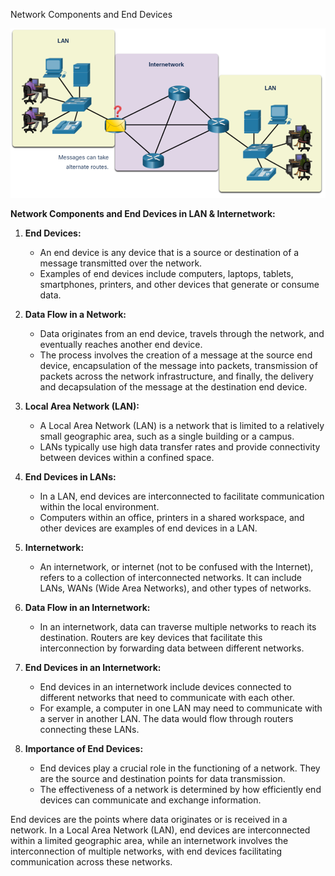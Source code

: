 Network Components and End Devices

![Alt text](image.png)

**Network Components and End Devices in LAN & Internetwork:**

1. **End Devices:**
   - An end device is any device that is a source or destination of a message transmitted over the network.
   - Examples of end devices include computers, laptops, tablets, smartphones, printers, and other devices that generate or consume data.

2. **Data Flow in a Network:**
   - Data originates from an end device, travels through the network, and eventually reaches another end device.
   - The process involves the creation of a message at the source end device, encapsulation of the message into packets, transmission of packets across the network infrastructure, and finally, the delivery and decapsulation of the message at the destination end device.

3. **Local Area Network (LAN):**
   - A Local Area Network (LAN) is a network that is limited to a relatively small geographic area, such as a single building or a campus.
   - LANs typically use high data transfer rates and provide connectivity between devices within a confined space.

4. **End Devices in LANs:**
   - In a LAN, end devices are interconnected to facilitate communication within the local environment.
   - Computers within an office, printers in a shared workspace, and other devices are examples of end devices in a LAN.

5. **Internetwork:**
   - An internetwork, or internet (not to be confused with the Internet), refers to a collection of interconnected networks. It can include LANs, WANs (Wide Area Networks), and other types of networks.

6. **Data Flow in an Internetwork:**
   - In an internetwork, data can traverse multiple networks to reach its destination. Routers are key devices that facilitate this interconnection by forwarding data between different networks.

7. **End Devices in an Internetwork:**
   - End devices in an internetwork include devices connected to different networks that need to communicate with each other.
   - For example, a computer in one LAN may need to communicate with a server in another LAN. The data would flow through routers connecting these LANs.

8. **Importance of End Devices:**
   - End devices play a crucial role in the functioning of a network. They are the source and destination points for data transmission.
   - The effectiveness of a network is determined by how efficiently end devices can communicate and exchange information.

End devices are the points where data originates or is received in a network. In a Local Area Network (LAN), end devices are interconnected within a limited geographic area, while an internetwork involves the interconnection of multiple networks, with end devices facilitating communication across these networks.

